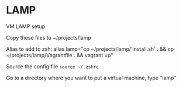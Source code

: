 LAMP
====

VM LAMP setup

Copy these files to ~/projects/lamp

Alias to add to zsh: alias lamp="cp ~/projects/lamp/'install.sh' . && cp ~/projects/lamp/Vagrantfile . && vagrant up"

Source the config file `source ~/.zshrc`

Go to a directory where you want to put a virtual machine, type "lamp"
